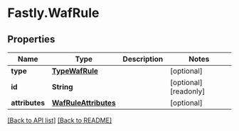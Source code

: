 # Fastly.WafRule

## Properties

Name | Type | Description | Notes
------------ | ------------- | ------------- | -------------
**type** | [**TypeWafRule**](TypeWafRule.md) |  | [optional] 
**id** | **String** |  | [optional] [readonly] 
**attributes** | [**WafRuleAttributes**](WafRuleAttributes.md) |  | [optional] 


[[Back to API list]](../../README.md#endpoints) [[Back to README]](../../README.md)
